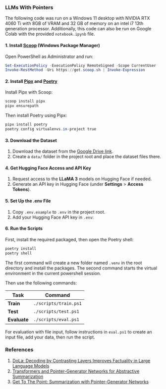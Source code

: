 ### LLMs With Pointers

The following code was run on a Windows 11 desktop with NVIDIA RTX 4060 Ti with 8GB of VRAM and 32 GB of memory on an intel i7 13th generation processor. Additionally, this code can also be run on Google Colab with the provided `notebook.ipynb` file. 

#### 1. Install [Scoop](https://scoop.sh/) (Windows Package Manager)

Open PowerShell as Administrator and run:

```powershell
Set-ExecutionPolicy -ExecutionPolicy RemoteSigned -Scope CurrentUser
Invoke-RestMethod -Uri https://get.scoop.sh | Invoke-Expression
```

#### 2. Install [Pipx](https://pipx.pypa.io/stable/) and [Poetry](https://python-poetry.org/)

Install Pipx with Scoop:

```powershell
scoop install pipx
pipx ensurepath
```

Then install Poetry using Pipx:

```powershell
pipx install poetry
poetry config virtualenvs.in-project true
```

#### 3. Download the Dataset

1. Download the dataset from the [Google Drive link](https://drive.google.com/drive/folders/1djraMWEhzW7FOwfBG7IrnVsGkgZwn_fm?usp=sharing).
2. Create a `data/` folder in the project root and place the dataset files there.

#### 4. Get Hugging Face Access and API Key

1. Request access to the **LLaMA 3** models on Hugging Face if needed.
2. Generate an API key in Hugging Face (under **Settings** > **Access Tokens**).

#### 5. Set Up the .env File

1. Copy `.env.example` to `.env` in the project root.
2. Add your Hugging Face API key in `.env`:

#### 6. Run the Scripts

First, install the required packaged, then open the Poetry shell:

```powershell
poetry install
poetry shell
```

The first command will create a new folder named `.venv` in the root directory and install the packages. The second command starts the virtual environment in the current powershell session.

Then use the following commands:

| Task         | Command               |
| ------------ | --------------------- |
| **Train**    | `./scripts/train.ps1` |
| **Test**     | `./scripts/test.ps1`  |
| **Evaluate** | `./scripts/eval.ps1`  |


For evaluation with file input, follow instructions in `eval.ps1` to create an input file, add your data, then run the script.

### References

1. [DoLa: Decoding by Contrasting Layers Improves Factuality in Large Language Models](https://arxiv.org/abs/2309.03883)
2. [Transformers and Pointer-Generator Networks for Abstractive Summarization](https://web.stanford.edu/class/archive/cs/cs224n/cs224n.1194/reports/custom/15784595.pdf)
3. [Get To The Point: Summarization with Pointer-Generator Networks](https://arxiv.org/abs/1704.04368)